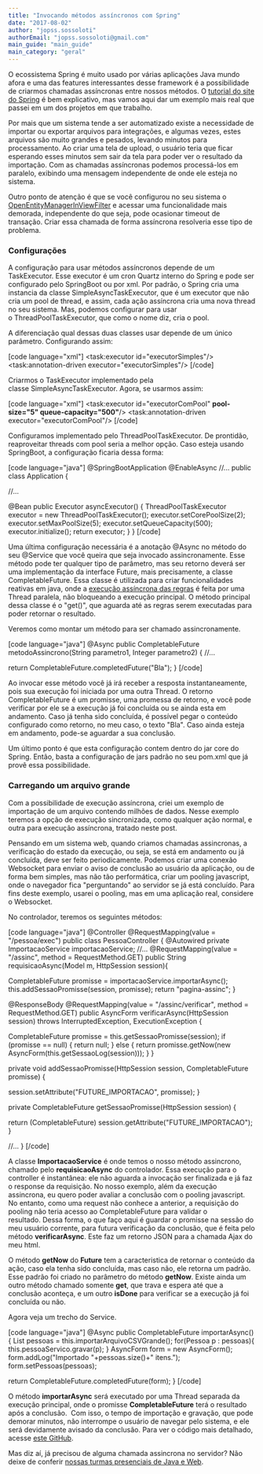 ```yaml
---
title: "Invocando métodos assíncronos com Spring"
date: "2017-08-02"
author: "jopss.sossoloti"
authorEmail: "jopss.sossoloti@gmail.com"
main_guide: "main_guide"
main_category: "geral"
---
```


O ecossistema Spring é muito usado por várias aplicações Java mundo afora e uma das features interessantes desse framework é a possibilidade de criarmos chamadas assíncronas entre nossos métodos. O [tutorial do site do Spring](https://spring.io/guides/gs/async-method/) é bem explicativo, mas vamos aqui dar um exemplo mais real que passei em um dos projetos em que trabalho.

Por mais que um sistema tende a ser automatizado existe a necessidade de importar ou exportar arquivos para integrações, e algumas vezes, estes arquivos são muito grandes e pesados, levando minutos para processamento. Ao criar uma tela de upload, o usuário teria que ficar esperando esses minutos sem sair da tela para poder ver o resultado da importação. Com as chamadas assíncronas podemos processá-los em paralelo, exibindo uma mensagem independente de onde ele esteja no sistema.

Outro ponto de atenção é que se você configurou no seu sistema o [OpenEntityManagerInViewFilter](https://blog.caelum.com.br/enfrentando-a-lazyinitializationexception-no-hibernate/) e acessar uma funcionalidade mais demorada, independente do que seja, pode ocasionar timeout de transação. Criar essa chamada de forma assíncrona resolveria esse tipo de problema.

### Configurações

A configuração para usar métodos assíncronos depende de um TaskExecutor. Esse executor é um cron Quartz interno do Spring e pode ser configurado pelo SpringBoot ou por xml. Por padrão, o Spring cria uma instancia da classe SimpleAsyncTaskExecutor, que é um executor que não cria um pool de thread, e assim, cada ação assíncrona cria uma nova thread no seu sistema. Mas, podemos configurar para usar o ThreadPoolTaskExecutor, que como o nome diz, cria o pool.

A diferenciação qual dessas duas classes usar depende de um único parâmetro. Configurando assim:

\[code language="xml"\] <task:executor id="executorSimples"/> <task:annotation-driven executor="executorSimples"/> \[/code\]

Criarmos o TaskExecutor implementado pela classe SimpleAsyncTaskExecutor. Agora, se usarmos assim:

\[code language="xml"\] <task:executor id="executorComPool" <strong>pool-size="5" queue-capacity="500"</strong>/> <task:annotation-driven executor="executorComPool"/> \[/code\]

Configuramos implementado pelo ThreadPoolTaskExecutor. De prontidão, reaproveitar threads com pool seria a melhor opção. Caso esteja usando SpringBoot, a configuração ficaria dessa forma:

\[code language="java"\] @SpringBootApplication @EnableAsync //... public class Application {

//...

@Bean public Executor asyncExecutor() { ThreadPoolTaskExecutor executor = new ThreadPoolTaskExecutor(); executor.setCorePoolSize(2); executor.setMaxPoolSize(5); executor.setQueueCapacity(500); executor.initialize(); return executor; } } \[/code\]

Uma última configuração necessária é a anotação @Async no método do seu @Service que você queira que seja invocado assincronamente. Esse método pode ter qualquer tipo de parâmetro, mas seu retorno deverá ser uma implementação da interface Future, mais precisamente, a classe CompletableFuture. Essa classe é utilizada para criar funcionalidades reativas em java, onde a [execução assíncrona das regras](http://www.baeldung.com/java-completablefuture) é feita por uma Thread paralela, não bloqueando a execução principal. O método principal dessa classe é o "get()", que aguarda até as regras serem executadas para poder retornar o resultado.

Veremos como montar um método para ser chamado assincronamente.

\[code language="java"\] @Async public CompletableFuture<String> metodoAssincrono(String parametro1, Integer parametro2) { //...

return CompletableFuture.completedFuture("Bla"); } \[/code\]

Ao invocar esse método você já irá receber a resposta instantaneamente, pois sua execução foi iniciada por uma outra Thread. O retorno CompletableFuture é um promisse, uma promessa de retorno, e você pode verificar por ele se a execução já foi concluída ou se ainda esta em andamento. Caso já tenha sido concluída, é possível pegar o conteúdo configurado como retorno, no meu caso, o texto "Bla". Caso ainda esteja em andamento, pode-se aguardar a sua conclusão.

Um último ponto é que esta configuração contem dentro do jar core do Spring. Então, basta a configuração de jars padrão no seu pom.xml que já provê essa possibilidade.

### Carregando um arquivo grande

Com a possibilidade de execução assíncrona, criei um exemplo de importação de um arquivo contendo milhões de dados. Nesse exemplo teremos a opção de execução sincronizada, como qualquer ação normal, e outra para execução assíncrona, tratado neste post.

Pensando em um sistema web, quando criamos chamadas assincronas, a verificação do estado da execução, ou seja, se está em andamento ou já concluída, deve ser feito periodicamente. Podemos criar uma conexão Websocket para enviar o aviso de conclusão ao usuário da aplicação, ou de forma bem simples, mas não tão performática, criar um pooling javascript, onde o navegador fica "perguntando" ao servidor se já está concluído. Para fins deste exemplo, usarei o pooling, mas em uma aplicação real, considere o Websocket.

No controlador, teremos os seguintes métodos:

\[code language="java"\] @Controller @RequestMapping(value = "/pessoa/exec") public class PessoaController { @Autowired private ImportacaoService importacaoService; //... @RequestMapping(value = "/assinc", method = RequestMethod.GET) public String requisicaoAsync(Model m, HttpSession session){

CompletableFuture<AsyncForm> promisse = importacaoService.importarAsync(); this.addSessaoPromisse(session, promisse); return "pagina-assinc"; }

@ResponseBody @RequestMapping(value = "/assinc/verificar", method = RequestMethod.GET) public AsyncForm verificarAsync(HttpSession session) throws InterruptedException, ExecutionException {

CompletableFuture<AsyncForm> promisse = this.getSessaoPromisse(session); if (promisse == null) { return null; } else { return promisse.getNow(new AsyncForm(this.getSessaoLog(session))); } }

private void addSessaoPromisse(HttpSession session, CompletableFuture<AsyncForm> promisse) {

session.setAttribute("FUTURE\_IMPORTACAO", promisse); }

private CompletableFuture<AsyncForm> getSessaoPromisse(HttpSession session) {

return (CompletableFuture<AsyncForm>) session.getAttribute("FUTURE\_IMPORTACAO"); }

//... } \[/code\]

A classe **ImportacaoService** é onde temos o nosso método assincrono, chamado pelo **requisicaoAsync** do controlador. Essa execução para o controller é instantânea: ele não aguarda a invocação ser finalizada e já faz o response da requisição. No nosso exemplo, além da execução assincrona, eu quero poder avaliar a conclusão com o pooling javascript. No entanto, como uma request não conhece a anterior, a requisição do pooling não teria acesso ao CompletableFuture para validar o resultado. Dessa forma, o que faço aqui é guardar o promisse na sessão do meu usuário corrente, para futura verificação da conclusão, que é feita pelo método **verificarAsync**. Este faz um retorno JSON para a chamada Ajax do meu html.

O método **getNow** do **Future** tem a caracteristica de retornar o conteúdo da ação, caso ela tenha sido concluída, mas caso não, ele retorna um padrão. Esse padrão foi criado no parâmetro do método **getNow**. Existe ainda um outro método chamado somente **get**, que trava e espera até que a conclusão aconteça, e um outro **isDone** para verificar se a execução já foi concluída ou não.

Agora veja um trecho do Service.

\[code language="java"\] @Async public CompletableFuture<AsyncForm> importarAsync() { List<Pessoa> pessoas = this.importarArquivoCSVGrande(); for(Pessoa p : pessoas){ this.pessoaServico.gravar(p); } AsyncForm form = new AsyncForm(); form.addLog("Importado "+pessoas.size()+" itens."); form.setPessoas(pessoas);

return CompletableFuture.completedFuture(form); } \[/code\]

O método **importarAsync** será executado por uma Thread separada da execução principal, onde o promisse **CompletableFuture** terá o resultado após a conclusão.  Com isso, o tempo de importação e gravação, que pode demorar minutos, não interrompe o usuário de navegar pelo sistema, e ele será devidamente avisado da conclusão. Para ver o código mais detalhado, acesse [este GitHub](https://github.com/jopss/spring-async).

Mas diz aí, já precisou de alguma chamada assincrona no servidor? Não deixe de conferir [nossas turmas presenciais de Java e Web](https://www.caelum.com.br/todos-os-cursos).
